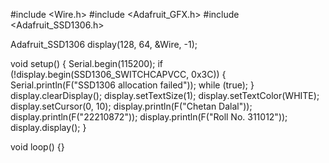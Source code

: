 #include <Wire.h>
#include <Adafruit_GFX.h>
#include <Adafruit_SSD1306.h>

Adafruit_SSD1306 display(128, 64, &Wire, -1);

void setup() {
  Serial.begin(115200);
  if (!display.begin(SSD1306_SWITCHCAPVCC, 0x3C)) {
    Serial.println(F("SSD1306 allocation failed"));
    while (true);
  }
  display.clearDisplay();
  display.setTextSize(1);
  display.setTextColor(WHITE);
  display.setCursor(0, 10);
  display.println(F("Chetan Dalal"));
  display.println(F("22210872"));
  display.println(F("Roll No. 311012"));
  display.display();
}

void loop() {}

<!-- VCC → Connect to 5V on Arduino
GND → Connect to GND on Arduino
SCL (Clock Pin) → Connect to A5
SDA (Data Pin) → Connect to A4 -->